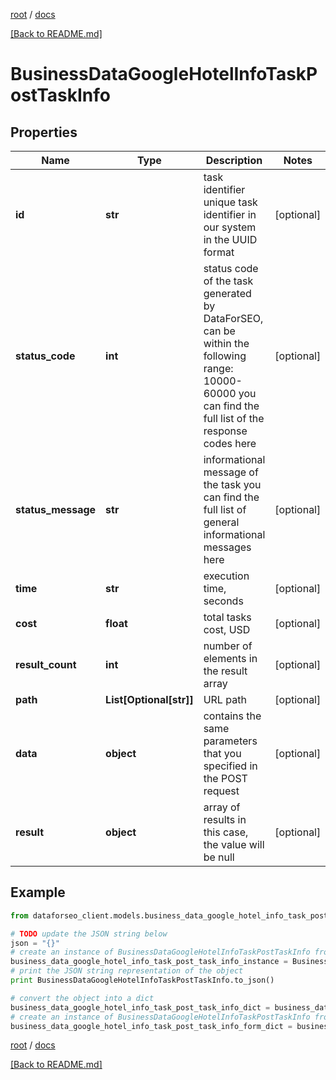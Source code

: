[root](./../ "root") / [docs](./ "docs")

[[Back to README.md]](./../README.md "[Back to README.md]")

# BusinessDataGoogleHotelInfoTaskPostTaskInfo

## Properties

Name | Type | Description | Notes
------------ | ------------- | ------------- | -------------
**id** | **str** | task identifier unique task identifier in our system in the UUID format | [optional]
**status_code** | **int** | status code of the task generated by DataForSEO, can be within the following range: 10000-60000 you can find the full list of the response codes here | [optional]
**status_message** | **str** | informational message of the task you can find the full list of general informational messages here | [optional]
**time** | **str** | execution time, seconds | [optional]
**cost** | **float** | total tasks cost, USD | [optional]
**result_count** | **int** | number of elements in the result array | [optional]
**path** | **List[Optional[str]]** | URL path | [optional]
**data** | **object** | contains the same parameters that you specified in the POST request | [optional]
**result** | **object** | array of results in this case, the value will be null | [optional]

## Example

```python
from dataforseo_client.models.business_data_google_hotel_info_task_post_task_info import BusinessDataGoogleHotelInfoTaskPostTaskInfo

# TODO update the JSON string below
json = "{}"
# create an instance of BusinessDataGoogleHotelInfoTaskPostTaskInfo from a JSON string
business_data_google_hotel_info_task_post_task_info_instance = BusinessDataGoogleHotelInfoTaskPostTaskInfo.from_json(json)
# print the JSON string representation of the object
print BusinessDataGoogleHotelInfoTaskPostTaskInfo.to_json()

# convert the object into a dict
business_data_google_hotel_info_task_post_task_info_dict = business_data_google_hotel_info_task_post_task_info_instance.to_dict()
# create an instance of BusinessDataGoogleHotelInfoTaskPostTaskInfo from a dict
business_data_google_hotel_info_task_post_task_info_form_dict = business_data_google_hotel_info_task_post_task_info.from_dict(business_data_google_hotel_info_task_post_task_info_dict)
```

  

[root](./../ "root") / [docs](./ "docs")

[[Back to README.md]](./../README.md "[Back to README.md]")